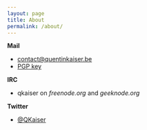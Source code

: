 ```yaml
---
layout: page
title: About
permalink: /about/
---
```


**Mail**

* [contact@quentinkaiser.be](mailto:contact@quentinkaiser.be)
* [PGP key](http://pgp.mit.edu/pks/lookup?op=vindex&search=0x2A0E756C78A89C4B)

**IRC**

* qkaiser on *freenode.org* and *geeknode.org*

**Twitter**

* [@QKaiser](https://twitter.com/qkaiser)
